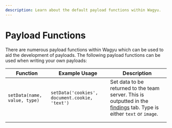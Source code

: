 ```yaml
---
description: Learn about the default payload functions within Wagyu.
---
```


# Payload Functions

There are numerous payload functions within Wagyu which can be used to aid the development of payloads. The following payload functions can be used when writing your own payloads:

| Function                     | Example Usage                                 | Description                                                                                                                             |
| ---------------------------- | --------------------------------------------- | --------------------------------------------------------------------------------------------------------------------------------------- |
| `setData(name, value, type)` | `setData('cookies', document.cookie, 'text')` | Set data to be returned to the team server. This is outputted in the [findings](../findings.md) tab. Type is either `text` or `image`.  |
|                              |                                               |                                                                                                                                         |
|                              |                                               |                                                                                                                                         |
